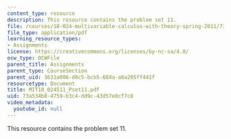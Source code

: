 ```yaml
---
content_type: resource
description: This resource contains the problem set 11.
file: /courses/18-024-multivariable-calculus-with-theory-spring-2011/73a534b84759b3c4dd9c43d57e0cf7c8_MIT18_024S11_Pset11.pdf
file_type: application/pdf
learning_resource_types:
- Assignments
license: https://creativecommons.org/licenses/by-nc-sa/4.0/
ocw_type: OCWFile
parent_title: Assignments
parent_type: CourseSection
parent_uid: 3631a006-d0c5-bcb5-684a-a6a205ff441f
resourcetype: Document
title: MIT18_024S11_Pset11.pdf
uid: 73a534b8-4759-b3c4-dd9c-43d57e0cf7c8
video_metadata:
  youtube_id: null
---
```

This resource contains the problem set 11.